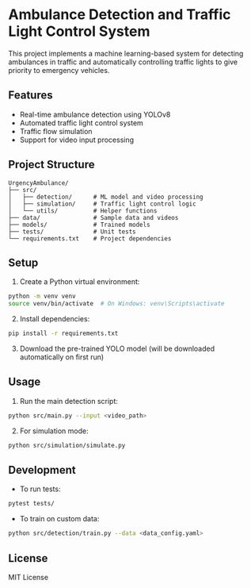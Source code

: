 # Ambulance Detection and Traffic Light Control System

This project implements a machine learning-based system for detecting ambulances in traffic and automatically controlling traffic lights to give priority to emergency vehicles.

## Features

- Real-time ambulance detection using YOLOv8
- Automated traffic light control system
- Traffic flow simulation
- Support for video input processing

## Project Structure

```
UrgencyAmbulance/
├── src/
│   ├── detection/      # ML model and video processing
│   ├── simulation/     # Traffic light control logic
│   └── utils/          # Helper functions
├── data/               # Sample data and videos
├── models/             # Trained models
├── tests/              # Unit tests
└── requirements.txt    # Project dependencies
```

## Setup

1. Create a Python virtual environment:
```bash
python -m venv venv
source venv/bin/activate  # On Windows: venv\Scripts\activate
```

2. Install dependencies:
```bash
pip install -r requirements.txt
```

3. Download the pre-trained YOLO model (will be downloaded automatically on first run)

## Usage

1. Run the main detection script:
```bash
python src/main.py --input <video_path>
```

2. For simulation mode:
```bash
python src/simulation/simulate.py
```

## Development

- To run tests:
```bash
pytest tests/
```

- To train on custom data:
```bash
python src/detection/train.py --data <data_config.yaml>
```

## License

MIT License